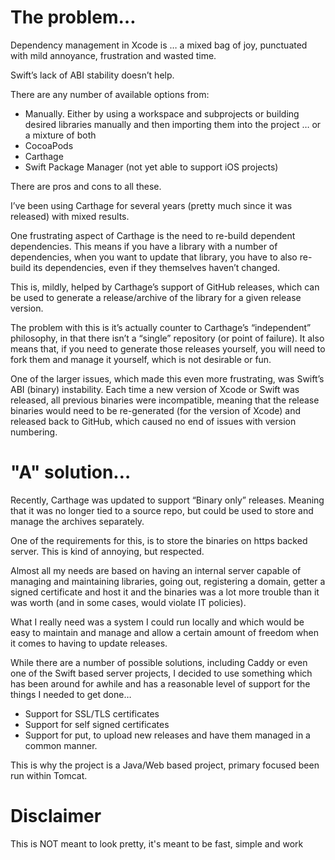 # The  problem…

Dependency management in Xcode is … a mixed bag of joy, punctuated with mild annoyance, frustration and wasted time.

Swift’s lack of ABI stability doesn’t help.

There are any number of available options from:
*	Manually.  Either by using a workspace and subprojects or building desired libraries manually and then importing them into the project … or a mixture of both
* CocoaPods
*	Carthage
*	Swift Package Manager (not yet able to support iOS projects)

There are pros and cons to all these.

I’ve been using Carthage for several years (pretty much since it was released) with mixed results.

One frustrating aspect of Carthage is the need to re-build dependent dependencies.  This means if you have a library with a number of dependencies, when you want to update that library, you have to also re-build its dependencies, even if they themselves haven’t changed.

This is, mildly, helped by Carthage’s support of GitHub releases, which can be used to generate a release/archive of the library for a given release version.

The problem with this is it’s actually counter to Carthage’s “independent” philosophy, in that there isn’t a “single” repository (or point of failure).  It also means that, if you need to generate those releases yourself, you will need to fork them and manage it yourself, which is not desirable or fun.

One of the larger issues, which made this even more frustrating, was Swift’s ABI (binary) instability.  Each time a new version of Xcode or Swift was released, all previous binaries were incompatible, meaning that the release binaries would need to be re-generated (for the version of Xcode) and released back to GitHub, which caused no end of issues with version numbering.

# "A" solution…

Recently, Carthage was updated to support “Binary only” releases.  Meaning that it was no longer tied to a source repo, but could be used to store and manage the archives separately.

One of the requirements for this, is to store the binaries on https backed server.  This is kind of annoying, but respected.

Almost all my needs are based on having an internal server capable of managing and maintaining libraries, going out, registering a domain, getter a signed certificate and host it and the binaries was a lot more trouble than it was worth (and in some cases, would violate IT policies).

What I really need was a system I could run locally and which would be easy to maintain and manage and allow a certain amount of freedom when it comes to having to update releases.

While there are a number of possible solutions, including Caddy or even one of the Swift based server projects, I decided to use something which has been around for awhile and has a reasonable level of support for the things I needed to get done…

*	Support for SSL/TLS certificates
*	Support for self signed certificates
*	Support for put, to upload new releases and have them managed in a common manner.

This is why the project is a Java/Web based project, primary focused been run within Tomcat.

# Disclaimer

This is NOT meant to look pretty, it's meant to be fast, simple and work
